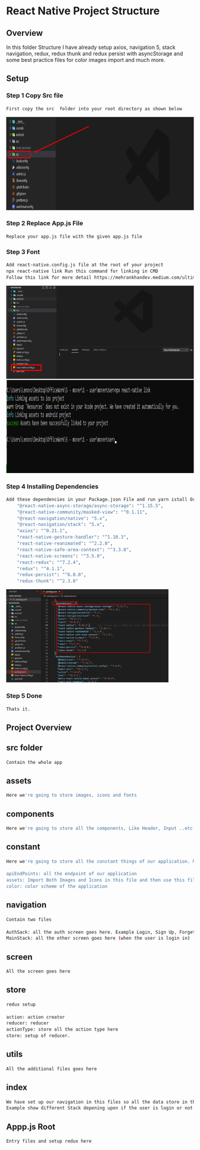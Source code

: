 # React Native Project Structure

## Overview

In this folder Structure I have already setup axios, navigation 5, stack navigation, redux, redux thunk and redux persist with asyncStorage and some best practice files for color images import and much more.

## Setup

### Step 1 Copy Src file

```sh
First copy the src  folder into your root directory as shown below
```

<img src="/1-ProjectStructure/screenshot/Screenshot_1.png" height="250" />

### Step 2 Replace App.js File

```sh
Replace your app.js file with the given app.js file
```

### Step 3 Font

```sh
Add react-native.config.js file at the root of your project
npx react-native link Run this command for linking in CMD
Follow this link for more detail https://mehrankhandev.medium.com/ultimate-guide-to-use-custom-fonts-in-react-native-77fcdf859cf4
```

<img src="/1-ProjectStructure/screenshot/Screenshot_2.png" height="250" />
<img src="/1-ProjectStructure/screenshot/Screenshot_4.png" height="250" />

### Step 4 Installing Dependencies

```sh
Add these dependencies in your Package.json File and run yarn istall Or npm install
    "@react-native-async-storage/async-storage": "^1.15.5",
    "@react-native-community/masked-view": "^0.1.11",
    "@react-navigation/native": "5.x",
    "@react-navigation/stack": "5.x",
    "axios": "^0.21.1",
    "react-native-gesture-handler": "^1.10.3",
    "react-native-reanimated": "^2.2.0",
    "react-native-safe-area-context": "^3.3.0",
    "react-native-screens": "^3.5.0",
    "react-redux": "^7.2.4",
    "redux": "^4.1.1",
    "redux-persist": "^6.0.0",
    "redux-thunk": "^2.3.0"
```

<img src="/1-ProjectStructure/screenshot/Screenshot_3.png" height="250" />

### Step 5 Done

```sh
Thats it.
```

## Project Overview

## src folder

```sh
Contain the whole app
```

## assets

```sh
Here we're going to store images, icons and fonts
```

## components

```sh
Here we're going to store all the components, Like Header, Input ..etc
```

## constant

```sh
Here we're going to store all the constant things of our application. Meaning those things which do not get change often

apiEndPoints: all the endpoint of our application
assets: Import Both Images and Icons in this file and then use this file in the whole application.
color: color scheme of the application
```

## navigation

```sh
Contain two files

AuthSack: all the auth screen goes here. Example Login, Sign Up, Forget Password
MainStack: all the other screen goes here (when the user is login in)
```

## screen

```sh
All the screen goes here
```

## store

```sh
redux setup

action: action creator
reducer: reducer
actionType: store all the action type here
store: setup of reducer.
```

## utils

```sh
All the additional files goes here
```

## index

```sh
We have set up our navigation in this files so all the data store in the redux is available here and we can write any logic if we want.
Example show different Stack depening upon if the user is login or not
```

## Appp.js Root

```sh
Entry files and setup redux here
```
